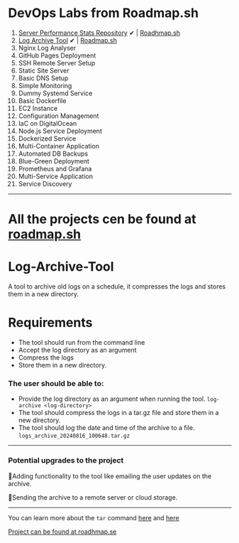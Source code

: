 # DevOps Labs from Roadmap.sh 



1. [Server Performance Stats Repository](https://github.com/madebydawid/devops-labs/tree/main/server-performance-stats) ✔   |  [Roadhmap.sh](https://roadmap.sh/projects/server-stats)
2. [Log Archive Tool](https://github.com/madebydawid/Log-Archive-Tool) ✔ | [Roadmap.sh](https://roadmap.sh/projects/log-archive-tool)
3. Nginx Log Analyser
4. GitHub Pages Deployment
5. SSH Remote Server Setup
6. Static Site Server
7. Basic DNS Setup
8. Simple Monitoring
9. Dummy Systemd Service
10. Basic Dockerfile
11. EC2 Instance
12. Configuration Management
13. IaC on DigitalOcean
14. Node.js Service Deployment
15. Dockerized Service
16. Multi-Container Application
17. Automated DB Backups
18. Blue-Green Deployment
19. Prometheus and Grafana
20. Multi-Service Application
21. Service Discovery

---

All the projects cen be found at [roadmap.sh](https://roadmap.sh/devops/projects)
=======
# Log-Archive-Tool
A tool to archive old logs on a schedule, it compresses the logs and stores them in a new directory.

# Requirements
- The tool should run from the command line
- Accept the log directory as an argument
- Compress the logs
- Store them in a new directory.

### The user should be able to:

- Provide the log directory as an argument when running the tool.
`log-archive <log-directory>`
- The tool should compress the logs in a tar.gz file and store them in a new directory.
- The tool should log the date and time of the archive to a file.
`logs_archive_20240816_100648.tar.gz`

---


### Potential upgrades to the project

📌Adding functionality to the tool like emailing the user updates on the archive.

📌Sending the archive to a remote server or cloud storage.

---

You can learn more about the `tar` command [here](https://www.gnu.org/software/tar/manual/tar.html) and [here](https://linuxize.com/post/how-to-extract-unzip-tar-gz-file/)

[Project can be found at roadhmap.se](https://roadmap.sh/projects/log-archive-tool)
